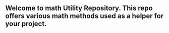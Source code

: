 ## Welcome to math Utility Repository. This repo offers various math methods used as a helper for your project.
